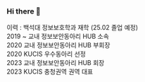 ### Hi there 👋

<!--
**scarecr0ws/scarecr0ws** is a ✨ _special_ ✨ repository because its `README.md` (this file) appears on your GitHub profile.

Here are some ideas to get you started:

- 🔭 I’m currently working on ...
- 🌱 I’m currently learning ...
- 👯 I’m looking to collaborate on ...
- 🤔 I’m looking for help with ...
- 💬 Ask me about ...
- 📫 How to reach me: ...
- 😄 Pronouns: ...
- ⚡ Fun fact: ...
-->


이력 :
백석대 정보보호학과 재학 (25.02 졸업 예정) </br>
2019 ~ 교내 정보보안동아리 HUB 소속</br>
2020 교내 정보보안동아리 HUB 부회장 </br>
2020 KUCIS 우수동아리 선정</br>
2023 교내 정보보안동아리 HUB 회장</br>
2023 KUCIS 충청권역 권역 대표</br>
